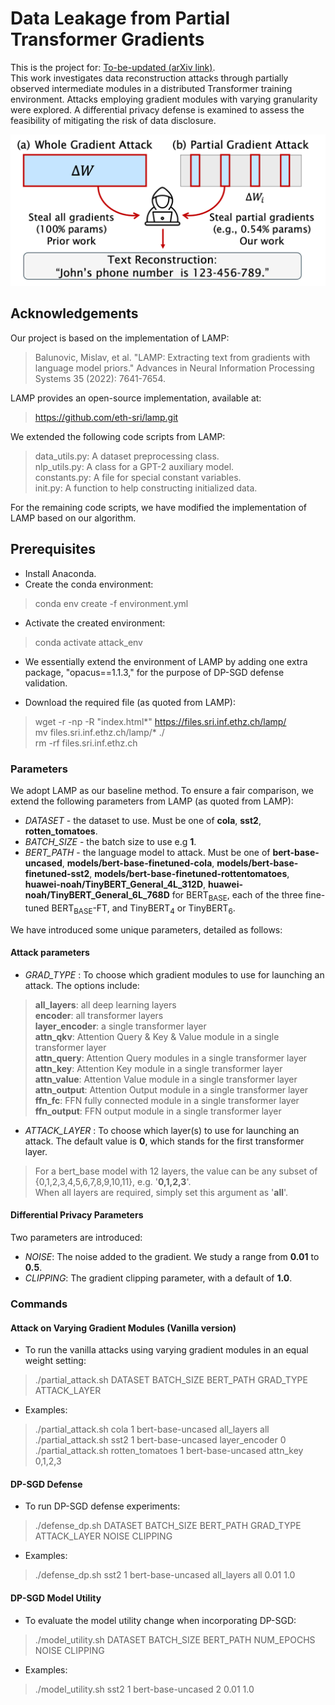 # Data Leakage from Partial Transformer Gradients

This is the project for: [To-be-updated (arXiv link)](arXiv).  
This work investigates data reconstruction attacks through partially observed intermediate modules in a distributed Transformer training environment. Attacks employing gradient modules with varying granularity were explored. A differential privacy defense is examined to assess the feasibility of mitigating the risk of data disclosure.

![Attack Scheme](./image/attack_scheme.png)

## Acknowledgements

Our project is based on the implementation of LAMP:

> Balunovic, Mislav, et al. "LAMP: Extracting text from gradients with language model priors." Advances in Neural Information Processing Systems 35 (2022): 7641-7654.

LAMP provides an open-source implementation, available at:
> https://github.com/eth-sri/lamp.git

We extended the following code scripts from LAMP:
> data_utils.py: A dataset preprocessing class.  
> nlp_utils.py: A class for a GPT-2 auxiliary model.  
> constants.py: A file for special constant variables.  
> init.py: A function to help constructing initialized data.

For the remaining code scripts, we have modified the implementation of LAMP based on our algorithm.

## Prerequisites
- Install Anaconda. 
- Create the conda environment:<br>
> conda env create -f environment.yml
- Activate the created environment:<br>
> conda activate attack_env
- We essentially extend the environment of LAMP by adding one extra package, "opacus==1.1.3," for the purpose of DP-SGD defense validation.<br>

- Download the required file (as quoted from LAMP):
> wget -r -np -R "index.html*" https://files.sri.inf.ethz.ch/lamp/<br> 
> mv files.sri.inf.ethz.ch/lamp/* ./<br> 
> rm -rf files.sri.inf.ethz.ch

### Parameters 
We adopt LAMP as our baseline method. To ensure a fair comparison, we extend the following parameters from LAMP (as quoted from LAMP):
- *DATASET* - the dataset to use. Must be one of **cola**, **sst2**, **rotten_tomatoes**.
- *BATCH\_SIZE* - the batch size to use e.g **1**.
- *BERT\_PATH* - the language model to attack. Must be one of **bert-base-uncased**, **models/bert-base-finetuned-cola**, **models/bert-base-finetuned-sst2**, **models/bert-base-finetuned-rottentomatoes**, **huawei-noah/TinyBERT_General_4L_312D**, **huawei-noah/TinyBERT_General_6L_768D** for BERT<sub>BASE</sub>, each of the three fine-tuned BERT<sub>BASE</sub>-FT, and TinyBERT<sub>4</sub> or TinyBERT<sub>6</sub>.

We have introduced some unique parameters, detailed as follows:
#### Attack parameters 
- *GRAD_TYPE* : To choose which gradient modules to use for launching an attack. The options include:
> **all_layers**: all deep learning layers <br>
> **encoder**: all transformer layers <br>
> **layer_encoder**: a single transformer layer <br>
> **attn_qkv**: Attention Query & Key & Value module in a single transformer layer <br>
> **attn_query**: Attention Query modules in a single transformer layer <br>
> **attn_key**: Attention Key module in a single transformer layer <br>
> **attn_value**: Attention Value module in a single transformer layer <br>
> **attn_output**: Attention Output module in a single transformer layer <br>
> **ffn_fc**: FFN fully connected module in a single transformer layer <br>
> **ffn_output**: FFN output module in a single transformer layer <br>

- *ATTACK_LAYER* : To choose which layer(s) to use for launching an attack. The default value is **0**, which stands for the first transformer layer. 

> For a bert_base model with 12 layers, the value can be any subset of {0,1,2,3,4,5,6,7,8,9,10,11}, e.g. '**0,1,2,3**'.  
> When all layers are required, simply set this argument as '**all**'.

####  Differential Privacy Parameters
Two parameters are introduced:
- *NOISE*: The noise added to the gradient. We study a range from **0.01** to **0.5**.
- *CLIPPING*: The gradient clipping parameter, with a default of **1.0**.

### Commands
#### Attack on Varying Gradient Modules (Vanilla version)
- To run the vanilla attacks using varying gradient modules in an equal weight setting:
> ./partial_attack.sh DATASET BATCH_SIZE BERT_PATH GRAD_TYPE ATTACK_LAYER
- Examples: 
> ./partial_attack.sh cola 1 bert-base-uncased all_layers all  
> ./partial_attack.sh sst2 1 bert-base-uncased layer_encoder 0  
> ./partial_attack.sh rotten_tomatoes 1 bert-base-uncased attn_key 0,1,2,3

#### DP-SGD Defense
- To run DP-SGD defense experiments: 
> ./defense_dp.sh DATASET BATCH_SIZE BERT_PATH GRAD_TYPE ATTACK_LAYER NOISE CLIPPING
- Examples: 
> ./defense_dp.sh sst2 1 bert-base-uncased all_layers all 0.01 1.0

#### DP-SGD Model Utility
- To evaluate the model utility change when incorporating DP-SGD:
> ./model_utility.sh DATASET BATCH_SIZE BERT_PATH NUM_EPOCHS NOISE CLIPPING
- Examples: 
>./model_utility.sh sst2 1 bert-base-uncased 2 0.01 1.0